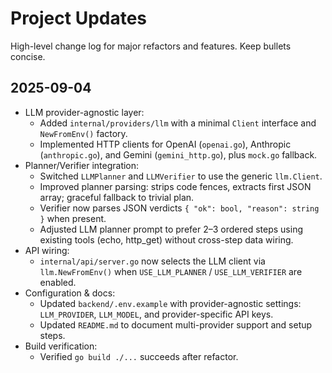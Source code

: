 # Project Updates

High-level change log for major refactors and features. Keep bullets concise.

## 2025-09-04

- LLM provider-agnostic layer:
  - Added `internal/providers/llm` with a minimal `Client` interface and `NewFromEnv()` factory.
  - Implemented HTTP clients for OpenAI (`openai.go`), Anthropic (`anthropic.go`), and Gemini (`gemini_http.go`), plus `mock.go` fallback.
- Planner/Verifier integration:
  - Switched `LLMPlanner` and `LLMVerifier` to use the generic `llm.Client`.
  - Improved planner parsing: strips code fences, extracts first JSON array; graceful fallback to trivial plan.
  - Verifier now parses JSON verdicts `{ "ok": bool, "reason": string }` when present.
  - Adjusted LLM planner prompt to prefer 2–3 ordered steps using existing tools (echo, http_get) without cross-step data wiring.
- API wiring:
  - `internal/api/server.go` now selects the LLM client via `llm.NewFromEnv()` when `USE_LLM_PLANNER` / `USE_LLM_VERIFIER` are enabled.
- Configuration & docs:
  - Updated `backend/.env.example` with provider-agnostic settings: `LLM_PROVIDER`, `LLM_MODEL`, and provider-specific API keys.
  - Updated `README.md` to document multi-provider support and setup steps.
- Build verification:
  - Verified `go build ./...` succeeds after refactor.
